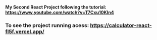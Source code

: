 #### My Second React Project following the tutorial: https://www.youtube.com/watch?v=T7Cxu10Kln4
### To see the project running acess: https://calculator-react-fl5f.vercel.app/
